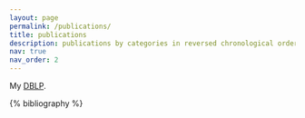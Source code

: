 ```yaml
---
layout: page
permalink: /publications/
title: publications
description: publications by categories in reversed chronological order. generated by jekyll-scholar.
nav: true
nav_order: 2
---
```


My <a href="https://dblp.org/pid/249/1786.html">DBLP</a>.


<div class="publications">

{% bibliography %}

</div>
